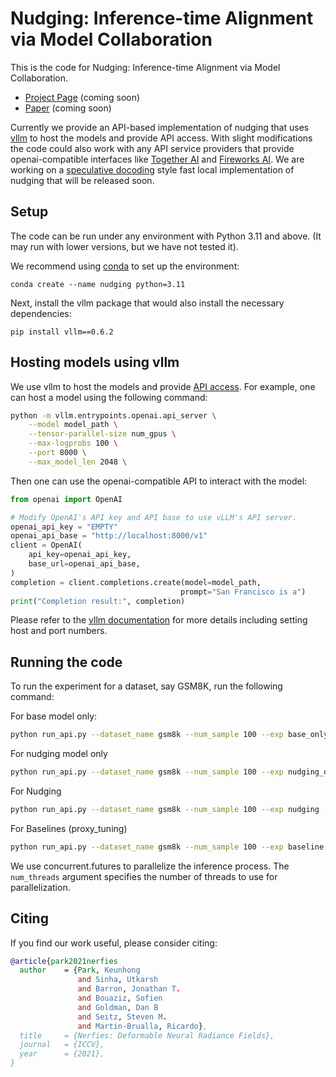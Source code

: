 # Nudging: Inference-time Alignment via Model Collaboration

This is the code for Nudging: Inference-time Alignment via Model Collaboration.
 * [Project Page](https://fywalter.github.io/nudging/)  (coming soon)
 * [Paper](https://fywalter.github.io/nudging/) (coming soon)

Currently we provide an API-based implementation of nudging that uses [vllm](https://github.com/vllm-project/vllm) to host the models and provide API access.
With slight modifications the code could also work with any API service providers that provide openai-compatible interfaces like [Together AI](https://www.together.ai/) and [Fireworks AI](https://fireworks.ai/).
We are working on a [speculative docoding](https://arxiv.org/abs/2211.17192) style fast local implementation of nudging that will be released soon.
 
## Setup
The code can be run under any environment with Python 3.11 and above.
(It may run with lower versions, but we have not tested it).

We recommend using [conda](https://anaconda.org/anaconda/conda) to set up the environment:

    conda create --name nudging python=3.11

Next, install the vllm package that would also install the necessary dependencies:

    pip install vllm==0.6.2

## Hosting models using vllm
We use vllm to host the models and provide [API access](https://docs.vllm.ai/en/latest/serving/openai_compatible_server.html). For example, one can host a model using the following command:

```bash
python -m vllm.entrypoints.openai.api_server \
    --model model_path \
    --tensor-parallel-size num_gpus \
    --max-logprobs 100 \
    --port 8000 \
    --max_model_len 2048 \
```
Then one can use the openai-compatible API to interact with the model:

```python
from openai import OpenAI

# Modify OpenAI's API key and API base to use vLLM's API server.
openai_api_key = "EMPTY"
openai_api_base = "http://localhost:8000/v1"
client = OpenAI(
    api_key=openai_api_key,
    base_url=openai_api_base,
)
completion = client.completions.create(model=model_path,
                                      prompt="San Francisco is a")
print("Completion result:", completion)
```

Please refer to the [vllm documentation](https://docs.vllm.ai/en/v0.2.7/getting_started/quickstart.html) for more details including setting host and port numbers.

## Running the code
To run the experiment for a dataset, say GSM8K, run the following command:

For base model only:
```bash
python run_api.py --dataset_name gsm8k --num_sample 100 --exp base_only --base_model base_model_path --base_host base_model_host_url --rerun --num_threads 20
```

For nudging model only
```bash
python run_api.py --dataset_name gsm8k --num_sample 100 --exp nudging_only --nudging_model nudging_model_path --nudging_host nudging_model_host_url --rerun --num_threads 20
```
For Nudging
```bash
python run_api.py --dataset_name gsm8k --num_sample 100 --exp nudging --base_model base_model_path --base_host base_model_host_url  --nudging_model nudging_model_path --nudging_host nudging_model_host_url --rerun --num_threads 20 --top_prob_thres 0.4
```

For Baselines (proxy_tuning)
```bash
python run_api.py --dataset_name gsm8k --num_sample 100 --exp baseline --baseline_method proxy_tuning --base_model base_model_path --base_host base_model_host_url --proxy_chat_model proxy_chat_path --proxy_base_model proxy_base_path --proxy_base_host proxy_base_host_url --proxy_nudging_host proxy_nudging_host_url --rerun --num_threads 20 --top_prob_thres 0.4 
```

We use concurrent.futures to parallelize the inference process. The `num_threads` argument specifies the number of threads to use for parallelization.

## Citing
If you find our work useful, please consider citing:
```BibTeX
@article{park2021nerfies
  author    = {Park, Keunhong 
               and Sinha, Utkarsh 
               and Barron, Jonathan T. 
               and Bouaziz, Sofien 
               and Goldman, Dan B 
               and Seitz, Steven M. 
               and Martin-Brualla, Ricardo},
  title     = {Nerfies: Deformable Neural Radiance Fields},
  journal   = {ICCV},
  year      = {2021},
}
```